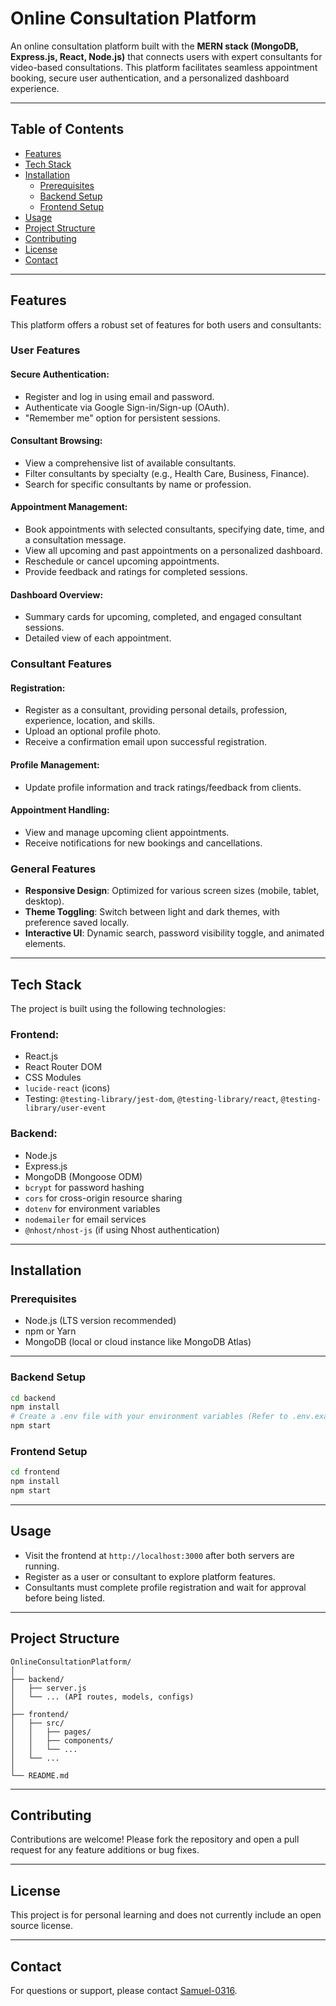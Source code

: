 # Online Consultation Platform

An online consultation platform built with the **MERN stack (MongoDB, Express.js, React, Node.js)** that connects users with expert consultants for video-based consultations. This platform facilitates seamless appointment booking, secure user authentication, and a personalized dashboard experience.

---

## Table of Contents

- [Features](#features)
- [Tech Stack](#tech-stack)
- [Installation](#installation)
  - [Prerequisites](#prerequisites)
  - [Backend Setup](#backend-setup)
  - [Frontend Setup](#frontend-setup)
- [Usage](#usage)
- [Project Structure](#project-structure)
- [Contributing](#contributing)
- [License](#license)
- [Contact](#contact)

---

## Features

This platform offers a robust set of features for both users and consultants:

### User Features

#### Secure Authentication:
- Register and log in using email and password.
- Authenticate via Google Sign-in/Sign-up (OAuth).
- "Remember me" option for persistent sessions.

#### Consultant Browsing:
- View a comprehensive list of available consultants.
- Filter consultants by specialty (e.g., Health Care, Business, Finance).
- Search for specific consultants by name or profession.

#### Appointment Management:
- Book appointments with selected consultants, specifying date, time, and a consultation message.
- View all upcoming and past appointments on a personalized dashboard.
- Reschedule or cancel upcoming appointments.
- Provide feedback and ratings for completed sessions.

#### Dashboard Overview:
- Summary cards for upcoming, completed, and engaged consultant sessions.
- Detailed view of each appointment.

### Consultant Features

#### Registration:
- Register as a consultant, providing personal details, profession, experience, location, and skills.
- Upload an optional profile photo.
- Receive a confirmation email upon successful registration.

#### Profile Management:
- Update profile information and track ratings/feedback from clients.

#### Appointment Handling:
- View and manage upcoming client appointments.
- Receive notifications for new bookings and cancellations.

### General Features

- **Responsive Design**: Optimized for various screen sizes (mobile, tablet, desktop).
- **Theme Toggling**: Switch between light and dark themes, with preference saved locally.
- **Interactive UI**: Dynamic search, password visibility toggle, and animated elements.

---

## Tech Stack

The project is built using the following technologies:

### Frontend:
- React.js
- React Router DOM
- CSS Modules
- `lucide-react` (icons)
- Testing: `@testing-library/jest-dom`, `@testing-library/react`, `@testing-library/user-event`

### Backend:
- Node.js
- Express.js
- MongoDB (Mongoose ODM)
- `bcrypt` for password hashing
- `cors` for cross-origin resource sharing
- `dotenv` for environment variables
- `nodemailer` for email services
- `@nhost/nhost-js` (if using Nhost authentication)

---

## Installation

### Prerequisites
- Node.js (LTS version recommended)
- npm or Yarn
- MongoDB (local or cloud instance like MongoDB Atlas)

---

### Backend Setup

```bash
cd backend
npm install
# Create a .env file with your environment variables (Refer to .env.example if available)
npm start
```

### Frontend Setup

```bash
cd frontend
npm install
npm start
```

---

## Usage

- Visit the frontend at `http://localhost:3000` after both servers are running.
- Register as a user or consultant to explore platform features.
- Consultants must complete profile registration and wait for approval before being listed.

---

## Project Structure

```
OnlineConsultationPlatform/
│
├── backend/
│   ├── server.js
│   └── ... (API routes, models, configs)
│
├── frontend/
│   ├── src/
│   │   ├── pages/
│   │   ├── components/
│   │   └── ...
│   └── ...
│
└── README.md
```

---

## Contributing

Contributions are welcome! Please fork the repository and open a pull request for any feature additions or bug fixes.

---

## License

This project is for personal learning and does not currently include an open source license.

---

## Contact

For questions or support, please contact [Samuel-0316](https://github.com/Samuel-0316).
